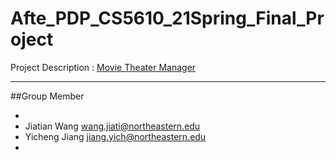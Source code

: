 # Afte_PDP_CS5610_21Spring_Final_Project



Project Description : [Movie Theater Manager](https://docs.google.com/document/d/1TaPBk3o4cVO_afcyc4pCMMBnu2qetyQz3gF9vT8pQkI/edit?usp=sharing)

-------
##Group Member 

- 
- Jiatian Wang wang.jiati@northeastern.edu
- Yicheng Jiang jiang.yich@northeastern.edu
-
